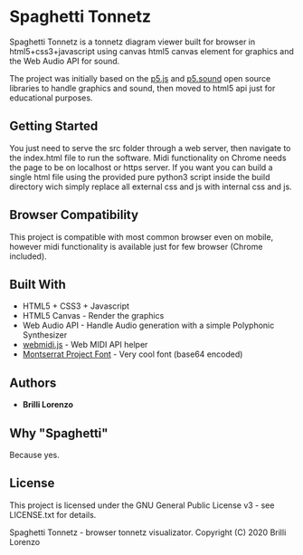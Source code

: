 # Spaghetti Tonnetz

Spaghetti Tonnetz is a tonnetz diagram viewer built for browser in html5+css3+javascript using canvas html5 canvas element for graphics and the Web Audio API for sound.

The project was initially based on the [p5.js](https://p5js.org/) and [p5.sound](https://github.com/processing/p5.js-sound) open source libraries to handle graphics and sound, then moved to html5 api just for educational purposes.

## Getting Started

You just need to serve the src folder through a web server, then navigate to the index.html file to run the software. Midi functionality on Chrome needs the page to be on localhost or https server. If you want you can build a single html file using the provided pure python3 script inside the build directory wich simply replace all external css and js with internal css and js.

## Browser Compatibility

This project is compatible with most common browser even on mobile, however midi functionality is available just for few browser (Chrome included).

## Built With

* HTML5 + CSS3 + Javascript
* HTML5 Canvas - Render the graphics
* Web Audio API - Handle Audio generation with a simple Polyphonic Synthesizer
* [webmidi.js](https://github.com/djipco/webmidi) - Web MIDI API helper
* [Montserrat Project Font](https://github.com/JulietaUla/Montserrat) - Very cool font (base64 encoded)

## Authors

* **Brilli Lorenzo**

## Why "Spaghetti"

Because yes.

## License

This project is licensed under the GNU General Public License v3 - see LICENSE.txt for details.

Spaghetti Tonnetz - browser tonnetz visualizator.
Copyright (C) 2020  Brilli Lorenzo